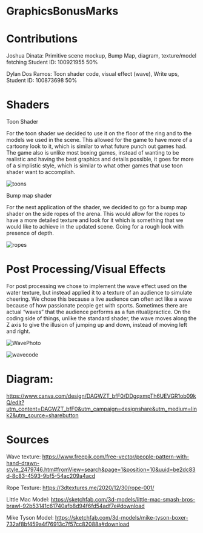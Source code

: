 # GraphicsBonusMarks


# Contributions
Joshua Dinata: Primitive scene mockup, Bump Map, diagram, texture/model fetching
Student ID: 100921955
50%

Dylan Dos Ramos: Toon shader code, visual effect (wave), Write ups, 
Student ID: 100873698
50%

# Shaders

Toon Shader 

For the toon shader we decided to use it on the floor of the ring and to the models we used in the scene. This allowed for the game to have more of a cartoony look to it, which is similar to what future punch out games had. The game also is unlike most boxing games, instead of wanting to be realistic and having the best graphics and details possible, it goes for more of a simplistic style, which is similar to what other games that use toon shader want to accomplish. 

![toons](https://github.com/user-attachments/assets/0e5ae5e1-64d1-4139-8dad-086bb0df8a00)


Bump map shader

For the next application of the shader, we decided to go for a bump map shader on the side ropes of the arena. This would allow for the ropes to have a more detailed texture and look for it which is something that we would like to achieve in the updated scene. Going for a rough look with presence of depth.

![ropes](https://github.com/user-attachments/assets/da2723d5-b98d-4721-b3a7-bce5a59460d7)


# Post Processing/Visual Effects

For post processing we chose to implement the wave effect used on the water texture, but instead applied it to a texture of an audience to simulate cheering. We chose this because a live audience can often act like a wave because of how passionate people get with sports. Sometimes there are actual “waves” that the audience performs as a fun ritual/practice. On the coding side of things, unlike the standard shader, the wave moves along the Z axis to give the illusion of jumping up and down, instead of moving left and right. 

![WavePhoto](https://github.com/user-attachments/assets/7ba607b4-b652-4c6e-acac-9f9576f81c86)

![wavecode](https://github.com/user-attachments/assets/af9c890a-0d4a-42fd-adfe-e9f67f0ba555)


# Diagram: 

https://www.canva.com/design/DAGWZT_bfF0/DDgqxmpTh6UEVGR1ob09kQ/edit?utm_content=DAGWZT_bfF0&utm_campaign=designshare&utm_medium=link2&utm_source=sharebutton



# Sources

Wave texture: https://www.freepik.com/free-vector/people-pattern-with-hand-drawn-style_2479746.htm#fromView=search&page=1&position=10&uuid=be2dc83d-8c83-4593-9bf5-54ac209a4acd

Rope Texture: https://3dtextures.me/2020/12/30/rope-001/

Little Mac Model: https://sketchfab.com/3d-models/little-mac-smash-bros-brawl-92b53141c61740afb8d94f6fd54adf7e#download

Mike Tyson Model: https://sketchfab.com/3d-models/mike-tyson-boxer-732af8bf459a4f76913c7f57cc82088a#download
